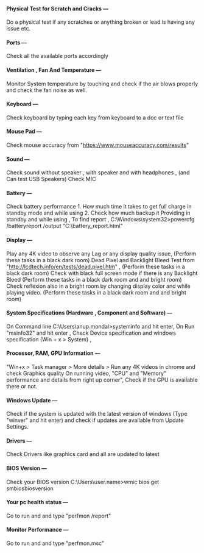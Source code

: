 
#### Physical Test for Scratch and Cracks —   
Do a physical test if any scratches or anything broken or lead is having any issue etc.

#### Ports —   
Check all the available ports accordingly

#### Ventilation , Fan And Temperature —   
Monitor System temperature by touching and check if the air blows properly and check the fan noise as well.
 
#### Keyboard —   
Check keyboard by typing each key from keyboard to a doc or text file

#### Mouse Pad —   
Check mouse accuracy from "https://www.mouseaccuracy.com/results"

#### Sound —   
Check sound without speaker , with speaker and with headphones , (and Can test USB Speakers)
Check MIC

#### Battery —   
Check battery performance 1. How much time it takes to get full charge in standby mode and while using 2. Check how much backup it Providing in standby and while using ,
To find report , C:\Windows\system32>powercfg /batteryreport /output "C:\battery_report.html"
#### Display —   
Play any 4K video to observe any Lag or any display quality issue, (Perform these tasks in a black dark room)
Dead Pixel and Backlight Bleed Test from "http://lcdtech.info/en/tests/dead.pixel.htm" , (Perform these tasks in a black dark room)
Check with black full screen mode if there is any Backlight Bleed (Perform these tasks in a black dark room and and bright room)
Check reflexion also in a bright room by changing display color and while playing video.  (Perform these tasks in a black dark room and and bright room)

#### System Specifications (Hardware , Component and Software) —   
On Command line C:\Users\anup.mondal>systeminfo and hit enter,
On Run "msinfo32" and hit enter ,
Check Device specification and windows specification (Win + x > System) ,

#### Processor, RAM, GPU Information —   
"Win+x > Task manager > More details  > Run any 4K videos in chrome and check
Graphics quality On running video,
"CPU" and "Memory" performance and details from right up corner",
Check if the GPU is available there or not.

#### Windows Update —   
Check if the system is updated with the latest version of windows (Type "winver" and hit enter) and check if updates are available from Update Settings.

#### Drivers —   
Check Drivers like graphics card and all are updated to latest

#### BIOS Version —   
Check your BIOS version C:\Users\user.name>wmic bios get smbiosbiosversion

#### Your pc health status —   
Go to run and and type "perfmon /report"

#### Monitor Performance —   
Go to run and and type "perfmon.msc"
